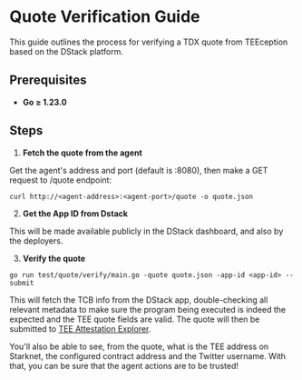 # Quote Verification Guide

This guide outlines the process for verifying a TDX quote from TEEception
based on the DStack platform.

## Prerequisites

- **Go ≥ 1.23.0**

## Steps

1. **Fetch the quote from the agent**

Get the agent's address and port (default is :8080), then make a GET request to /quote endpoint:

```
curl http://<agent-address>:<agent-port>/quote -o quote.json
```

2. **Get the App ID from Dstack**

This will be made available publicly in the DStack dashboard, and also by
the deployers.

3. **Verify the quote**

```
go run test/quote/verify/main.go -quote quote.json -app-id <app-id> --submit
```

This will fetch the TCB info from the DStack app, double-checking all relevant
metadata to make sure the program being executed is indeed the expected and the
TEE quote fields are valid. The quote will then be submitted to
[TEE Attestation Explorer](https://proof.t16z.com).

You'll also be able to see, from the quote, what is the TEE address on
Starknet, the configured contract address and the Twitter username. With that,
you can be sure that the agent actions are to be trusted!
